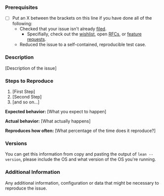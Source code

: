 ### Prerequisites

* [ ] Put an X between the brackets on this line if you have done all of the following:
    * Checked that your issue isn't already [filed](https://github.com/leanprover/lean/issues).
        * Specifially, check out the [wishlist](https://github.com/leanprover/lean/issues?q=is%3Aissue+is%3Aopen+label%3AI-wishlist), open [RFCs](https://github.com/leanprover/lean/issues?q=is%3Aissue+is%3Aopen+label%3ARFC),
        or [feature requests](https://github.com/leanprover/lean/issues?q=is%3Aissue+is%3Aopen+label%3AFeature).
    * Reduced the issue to a self-contained, reproducible test case.

### Description

[Description of the issue]

### Steps to Reproduce

1. [First Step]
2. [Second Step]
3. [and so on...]

**Expected behavior:** [What you expect to happen]

**Actual behavior:** [What actually happens]

**Reproduces how often:** [What percentage of the time does it reproduce?]

### Versions

You can get this information from copy and pasting the output of `lean --version`,
please include the OS and what version of the OS you're running.

### Additional Information

Any additional information, configuration or data that might be necessary to reproduce the issue.
